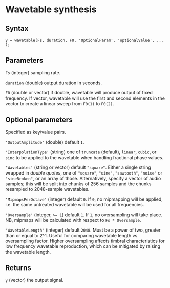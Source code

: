 # Wavetable synthesis

## Syntax

```
y = wavetable(Fs, duration, F0, 'OptionalParam', 'optionalValue', ... );
```

## Parameters

`Fs` (integer) sampling rate.

`duration` (double) output duration in seconds.

`F0` (double or vector) if double, wavetable will produce output of fixed 
frequency. If vector, wavetable will use the first and second elements in the 
vector to create a linear sweep from `F0(1)` to `F0(2)`.

## Optional parameters
Specified as key/value pairs.

`'OutputAmplitude'` (double) default `1`.

`'InterpolationType'` (string) one of `truncate` (default), `linear`, `cubic`, 
or `sinc` to be applied to the wavetable when handling fractional phase values.

`'Wavetables'` (string or vector) default `"square"`. Either a single string
wrapped in *double quotes*, one of `"square"`, `"sine"`, `"sawtooth"`, `"noise"`
or `"sineBroken"`, or an array of those. Alternatively, specify a vector of 
audio samples; this will be split into chunks of 256 samples and the chunks
resampled to 2048-sample wavetables.

`'MipmapsPerOctave'` (integer) default `0`. If `0`, no mipmapping will be
applied, i.e. the same untreated wavetable will be used for all frequencies.

`'Oversample'` (integer, `>= 1`) default `1`. If `1`, no oversampling will take
place. NB, mipmaps will be calculated with respect to `Fs * Oversample`.

`'WavetableLength'` (integer) default `2048`. Must be a power of two, greater
than or equal to 2^1. Useful for comparing wavetable length vs. oversampling
factor. Higher oversampling affects timbral characteristics for low frequency 
wavetable reproduction, which can be mitigated by raising the wavetable length.

## Returns
`y` (vector) the output signal.